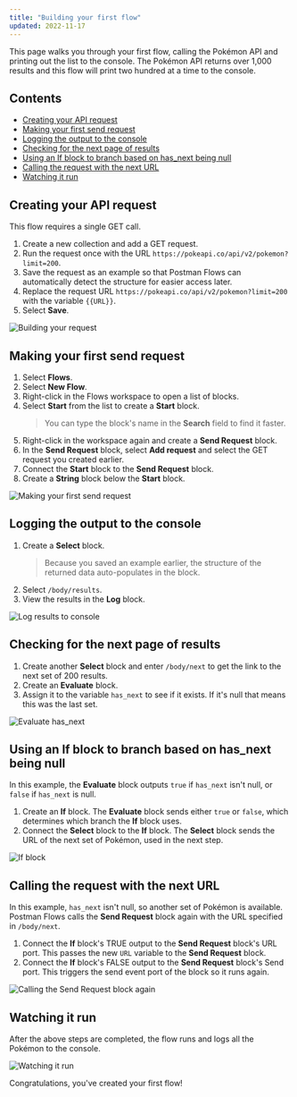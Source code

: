```yaml
---
title: "Building your first flow"
updated: 2022-11-17
---
```


This page walks you through your first flow, calling the Pokémon API and printing out the list to the console. The Pokémon API returns over 1,000 results and this flow will print two hundred at a time to the console.

## Contents

<!-- vale Postman.Spelling = NO -->

* [Creating your API request](#creating-your-api-request)
* [Making your first send request](#making-your-first-send-request)
* [Logging the output to the console](#logging-the-output-to-the-console)
* [Checking for the next page of results](#checking-for-the-next-page-of-results)
* [Using an If block to branch based on has_next being null](#using-an-if-block-to-branch-based-on-has_next-being-null)
* [Calling the request with the next URL](#calling-the-request-with-the-next-url)
* [Watching it run](#watching-it-run)

<!-- vale Postman.Spelling = YES -->

## Creating your API request

This flow requires a single GET call.

1. Create a new collection and add a GET request.
1. Run the request once with the URL `https://pokeapi.co/api/v2/pokemon?limit=200`.
1. Save the request as an example so that Postman Flows can automatically detect the structure for easier access later.
1. Replace the request URL `https://pokeapi.co/api/v2/pokemon?limit=200` with the variable `{{URL}}`.
1. Select **Save**.

![Building your request](https://assets.postman.com/postman-labs-docs/building-your-first-flow/first-api-request.gif)

## Making your first send request

1. Select **Flows**.
1. Select **New Flow**.
1. Right-click in the Flows workspace to open a list of blocks.
1. Select **Start** from the list to create a **Start** block.
    > You can type the block's name in the **Search** field to find it faster.
1. Right-click in the workspace again and create a **Send Request** block.
1. In the **Send Request** block, select **Add request** and select the GET request you created earlier.
1. Connect the **Start** block to the **Send Request** block.
1. Create a **String** block below the **Start** block.

![Making your first send request](https://assets.postman.com/postman-labs-docs/building-your-first-flow/first-send-request.gif)

## Logging the output to the console

1. Create a **Select** block.
    > Because you saved an example earlier, the structure of the returned data auto-populates in the block.
1. Select `/body/results`.
1. View the results in the **Log** block.

![Log results to console](https://assets.postman.com/postman-labs-docs/building-your-first-flow/first-log-to-console.gif)

## Checking for the next page of results

1. Create another **Select** block and enter `/body/next` to get the link to the next set of 200 results.
1. Create an **Evaluate** block.
1. Assign it to the variable `has_next` to see if it exists. If it's null that means this was the last set.

<!-- vale Postman.Spelling = NO -->

![Evaluate has_next](https://assets.postman.com/postman-labs-docs/building-your-first-flow/first-check-for-next-result.gif)

## Using an If block to branch based on has_next being null

In this example, the **Evaluate** block outputs `true` if `has_next` isn't null, or `false` if `has_next` is null.

1. Create an **If** block. The **Evaluate** block sends either `true` or `false`, which determines which branch the **If** block uses.
1. Connect the **Select** block to the **If** block. The **Select** block sends the URL of the next set of Pokémon, used in the next step.

![**If** block](https://assets.postman.com/postman-labs-docs/building-your-first-flow/first-if-block.gif)

## Calling the request with the next URL

In this example, `has_next` isn't null, so another set of Pokémon is available. Postman Flows calls the **Send Request** block again with the URL specified in `/body/next`.

<!-- vale Postman.Spelling = YES -->

1. Connect the **If** block's TRUE output to the **Send Request** block's URL port. This passes the new `URL` variable to the **Send Request** block.
1. Connect the **If** block's FALSE output to the **Send Request** block's Send port. This triggers the send event port of the block so it runs again.

![Calling the **Send Request** block again](https://assets.postman.com/postman-labs-docs/building-your-first-flow/first-next-url.gif)

## Watching it run

<!-- vale Postman.Vocab = NO -->

After the above steps are completed, the flow runs and logs all the Pokémon to the console.

<!-- vale Postman.Vocab = YES -->

![Watching it run](https://assets.postman.com/postman-labs-docs/building-your-first-flow/watching-flow-run.gif)

Congratulations, you've created your first flow!
